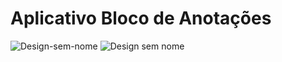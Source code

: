# Aplicativo Bloco de Anotações
![Design-sem-nome](https://user-images.githubusercontent.com/72363971/221671134-6606d2b2-f133-40e6-8303-a44eea512eb9.gif)
![Design sem nome](https://user-images.githubusercontent.com/72363971/221585046-42de2157-da1a-4139-a12c-1abd5f524259.png)

